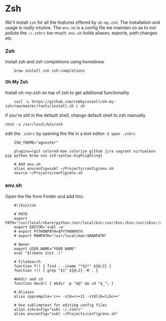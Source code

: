 # Zsh

We'll install `zsh` for all the features offered by `oh-my-zsh`. The installation and usage is really intutive. The `env.sh` is a config file we maintain so as to not pollute the `~/.zshrc` too much. `env.sh` holds aliases, exports, path changes etc.

### Zsh

Install zsh and zsh completions using homebrew

```
    brew install zsh zsh-completions
```

#### Oh My Zsh

Install oh-my-zsh on top of zsh to get additional functionality

```
    curl -L https://github.com/robbyrussell/oh-my-zsh/raw/master/tools/install.sh | sh
```

if you're still in the default shell, change default shell to zsh manually

```
chsh -s /usr/local/bin/zsh
```

edit the `.zshrc` by opening the file in a text editor: `$ open .zshrc`

```
    ZSH_THEME="agnoster"

    plugins=(git colored-man colorize github jira vagrant virtualenv pip python brew osx zsh-syntax-highlighting)

    # Add env.sh
    alias envconfig=subl ~/Projects/config/env.sh
    source ~/Projects/config/env.sh
```

### env.sh

Open the file from Finder and add this:

```
    #!/bin/zsh

    # PATH
    export PATH="/usr/local/share/python:/usr/local/bin:/usr/bin:/bin:/usr/sbin:/sbin"
    export EDITOR='subl -w'
    # export PYTHONPATH=$PYTHONPATH
    # export MANPATH="/usr/local/man:$MANPATH"

    # Owner
    export USER_NAME="YOUR NAME"
    eval "$(rbenv init -)"

    # FileSearch
    function f() { find . -iname "*$1*" ${@:2} }
    function r() { grep "$1" ${@:2} -R . }

    #mkdir and cd
    function mkcd() { mkdir -p "$@" && cd "$_"; }

    # Aliases
    alias cppcompile='c++ -std=c++11 -stdlib=libc++'

    # Use sublimetext for editing config files
    alias zshconfig="subl ~/.zshrc"
    alias envconfig="subl ~/Projects/config/env.sh"
```



